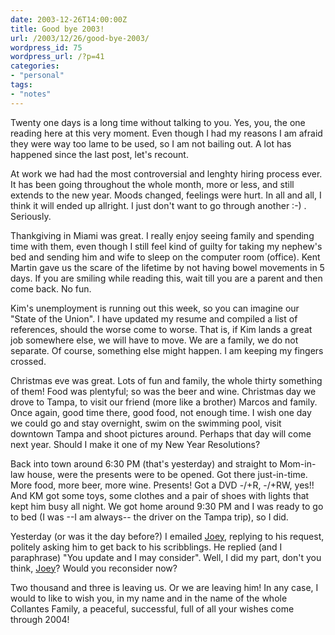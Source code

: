 ```yaml
---
date: 2003-12-26T14:00:00Z
title: Good bye 2003!
url: /2003/12/26/good-bye-2003/
wordpress_id: 75
wordpress_url: /?p=41
categories:
- "personal"
tags:
- "notes"
---
```


Twenty one days is a long time without talking to you. Yes, you, the one reading here at this very moment. Even though I had my reasons I am afraid they were way too lame to be used, so I am not bailing out. A lot has happened since the last post, let's recount.

At work we had had the most controversial and lenghty hiring process ever. It has been going throughout the whole month, more or less, and still extends to the new year. Moods changed, feelings were hurt. In all and all, I think it will ended up allright. I just don't want to go through another :-) . Seriously.

Thankgiving in Miami was great. I really enjoy seeing family and spending time with them, even though I still feel kind of guilty for taking my nephew's bed and sending him and wife to sleep on the computer room (office). Kent Martin gave us the scare of the lifetime by not having bowel movements in 5 days. If you are smiling while reading this, wait till you are a parent and then come back. No fun.

<!--more-->Kim's unemployment is running out this week, so you can imagine our "State of the Union". I have updated my resume and compiled a list of references, should the worse come to worse. That is, if Kim lands a great job somewhere else, we will have to move. We are a family, we do not separate. Of course, something else might happen. I am keeping my fingers crossed.

Christmas eve was great. Lots of fun and family, the whole thirty something of them! Food was plentyful; so was the beer and wine. Christmas day we drove to Tampa, to visit our friend (more like a brother) Marcos and family. Once again, good time there, good food, not enough time. I wish one day we could go and stay overnight, swim on the swimming pool, visit downtown Tampa and shoot pictures around. Perhaps that day will come next year. Should I make it one of my New Year Resolutions?

Back into town around 6:30 PM (that's yesterday) and straight to Mom-in-law house, were the presents were to be opened. Got there just-in-time. More food, more beer, more wine. Presents! Got a DVD -/+R, -/+RW, yes!! And KM got some toys, some clothes and a pair of shoes with lights that kept him busy all night. We got home around 9:30 PM and I was ready to go to bed (I was --I am always-- the driver on the Tampa trip), so I did.

Yesterday (or was it the day before?) I emailed <a href="http://ash.unfound.org/" title="Ash: Take me home">Joey</a>, replying to his request, politely asking him to get back to his scribblings. He replied (and I paraphrase) "You update and I may consider". Well, I did my part, don't you think, <a href="http://ash.unfound.org/" title="Ash: Take me home">Joey</a>? Would you reconsider now?

Two thousand and three is leaving us. Or we are leaving him! In any case, I would to like to wish you, in my name and in the name of the whole Collantes Family, a peaceful, successful, full of all your wishes come through 2004!
